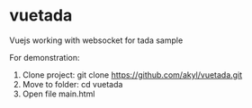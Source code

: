 # vuetada
Vuejs working with websocket for tada sample

For demonstration:
1. Clone project: git clone https://github.com/akyl/vuetada.git
2. Move to folder: cd vuetada
3. Open file main.html

